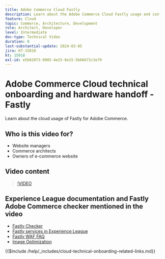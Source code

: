 ```yaml
---
title: Adobe Commerce Cloud Fastly
description: Learn about the Adobe Commerce Cloud Fastly usage and configuration.
feature: Cloud
topic: Commerce, Architecture, Development
role: Architect, Developer
level: Intermediate
doc-type: Technical Video
duration: 0
last-substantial-update: 2024-03-05
jira: KT-15018
kt: 15018
exl-id: e5b82073-0905-4e25-8e15-5b66672c3e79
---
```

# Adobe Commerce Cloud technical onboarding and hardware handoff - Fastly

Learn about the cloud usage of Fastly for Adobe Commerce.

## Who is this video for?

- Website managers
- Commerce architects
- Owners of e-commerce website

## Video content

>[!VIDEO](https://video.tv.adobe.com/v/3427695?learn=on)

## Experience League documentation and Fastly Adobe Commerce checker mentioned in the video

- [Fastly Checker](https://adobe-commerce-tester.freetls.fastly.net/adobe-commerce-tester/)
- [Fastly services in Experience League](https://experienceleague.adobe.com/docs/commerce-cloud-service/user-guide/cdn/fastly.html)
- [Fastly WAF FAQ](https://experienceleague.adobe.com/docs/commerce-knowledge-base/kb/faq/web-application-firewall-waf-powered-by-fastly-the-faq.html)
- [Image Optimization](https://experienceleague.adobe.com/docs/commerce-operations/implementation-playbook/best-practices/development/image-optimization.html)

{{$include /help/_includes/cloud-technical-onboarding-related-links.md}}
